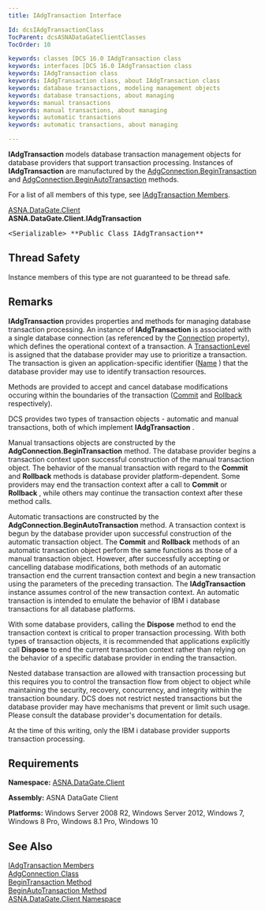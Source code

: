 ```yaml
---
title: IAdgTransaction Interface

Id: dcsIAdgTransactionClass
TocParent: dcsASNADataGateClientClasses
TocOrder: 10

keywords: classes [DCS 16.0 IAdgTransaction class
keywords: interfaces [DCS 16.0 IAdgTransaction class
keywords: IAdgTransaction class
keywords: IAdgTransaction class, about IAdgTransaction class
keywords: database transactions, modeling management objects
keywords: database transactions, about managing
keywords: manual transactions
keywords: manual transactions, about managing
keywords: automatic transactions
keywords: automatic transactions, about managing

---
```


**IAdgTransaction** models database transaction management objects for database providers that support transaction processing. Instances of **IAdgTransaction** are manufactured by the [AdgConnection.BeginTransaction](adg-connection-class-begin-transaction-method-main.html) and [AdgConnection.BeginAutoTransaction](adg-connection-class-begin-auto-transaction-method-main.html) methods.

For a list of all members of this type, see [IAdgTransaction Members](iadg-transaction-members.html).

[ASNA.DataGate.Client](datagate-client-namespace.html) <br /> **ASNA.DataGate.Client.<span>IAdgTransaction</span>** 
<pre class="prettyprint">&lt;Serializable&gt; **Public Class IAdgTransaction** </pre>

## Thread Safety

Instance members of this type are not guaranteed to be thread safe.
## Remarks

**IAdgTransaction** provides properties and methods for managing database transaction processing. An instance of **IAdgTransaction** is associated with a single database connection (as referenced by the [ Connection](iadg-transaction-class-connection-property.html) property), which defines the operational context of a transaction. A [TransactionLevel](iadg-transaction-class-transaction-level-property.html) is assigned that the database provider may use to prioritize a transaction. The transaction is given an application-specific identifier ([Name](iadg-transaction-class-name-property.html) ) that the database provider may use to identify transaction resources. 

Methods are provided to accept and cancel database modifications occuring within the boundaries of the transaction ([Commit](iadg-transaction-class-commit-methods.html) and [Rollback](iadg-transaction-class-rollback-method.html) respectively). 

DCS provides two types of transaction objects - automatic and manual transactions, both of which implement **IAdgTransaction** . 

Manual transactions objects are constructed by the **AdgConnection.BeginTransaction** method. The database provider begins a transaction context upon successful construction of the manual transaction object. The behavior of the manual transaction with regard to the **Commit** and **Rollback** methods is database provider platform-dependent. Some providers may end the transaction context after a call to **Commit** or **Rollback** , while others may continue the transaction context after these method calls.

Automatic transactions are constructed by the **AdgConnection.BeginAutoTransaction** method. A transaction context is begun by the database provider upon successful construction of the automatic transaction object. The **Commit** and **Rollback** methods of an automatic transaction object perform the same functions as those of a manual transaction object. However, after successfully accepting or cancelling database modifications, both methods of an automatic transaction end the current transaction context and begin a new transaction using the parameters of the preceding transaction. The **IAdgTransaction** instance assumes control of the new transaction context. An automatic transaction is intended to emulate the behavior of IBM i database transactions for all database platforms.

With some database providers, calling the **Dispose** method to end the transaction context is critical to proper transaction processing. With both types of transaction objects, it is recommended that applications explicitly call **Dispose** to end the current transaction context rather than relying on the behavior of a specific database provider in ending the transaction.

Nested database transaction are allowed with transaction processing but this requires you to control the transaction flow from object to object while maintaining the security, recovery, concurrency, and integrity within the transaction boundary. DCS does not restrict nested transactions but the database provider may have mechanisms that prevent or limit such usage. Please consult the database provider's documentation for details.

At the time of this writing, only the IBM i database provider supports transaction processing.
## Requirements

**Namespace:** [ASNA.DataGate.Client](datagate-client-namespace.html) 

**Assembly:** ASNA DataGate Client

**Platforms:** Windows Server 2008 R2, Windows Server 2012, Windows 7, Windows 8 Pro, Windows 8.1 Pro, Windows 10
## See Also


[IAdgTransaction Members](iadg-transaction-members.html)
      <br />
[AdgConnection Class](adg-connection-class.html)
      <br />
      [BeginTransaction 
					Method](adg-connection-class-begin-transaction-method-main.html)
      <br />
      [BeginAutoTransaction 
					Method](adg-connection-class-begin-auto-transaction-method-main.html)
      <br />
[ASNA.DataGate.Client Namespace](datagate-client-namespace.html)

